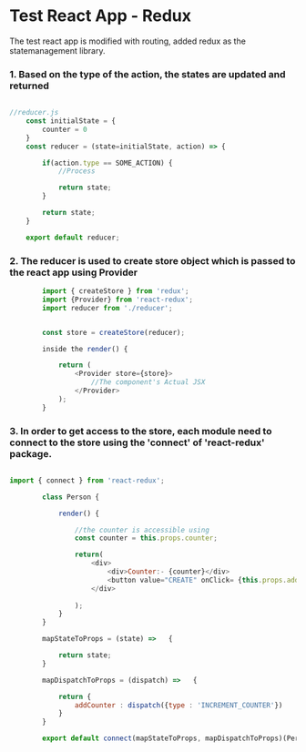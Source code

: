 # Test React App - Redux

The test react app is modified with routing, added redux as the statemanagement library.


### 1. Based on the type of the action, the states are updated and returned

```javascript

//reducer.js
	const initialState = {
		counter = 0
	}
	const reducer = (state=initialState, action) => {

		if(action.type == SOME_ACTION) {
			//Process

			return state;
		}

		return state;
	}

	export default reducer;

```

### 2. The reducer is used to create store object which is passed to the react app using Provider


```javascript
        import { createStore } from 'redux';
		import {Provider} from 'react-redux';
		import reducer from './reducer';


		const store = createStore(reducer);

		inside the render() {

			return (
				<Provider store={store}>
					//The component's Actual JSX
				</Provider>
			);
		}
```


### 3. In order to get access to the store, each module need to connect to the store using the 'connect' of 'react-redux' package.


``` javascript

import { connect } from 'react-redux';

		class Person {

			render() {

				//the counter is accessible using
				const counter = this.props.counter;

				return(
					<div>
						<div>Counter:- {counter}</div>
						<button value="CREATE" onClick= {this.props.addCounter}/>
					</div>
					
				);
			}
		}

		mapStateToProps = (state) =>   {

			return state;
		}

		mapDispatchToProps = (dispatch) =>   {

			return {
				addCounter : dispatch({type : 'INCREMENT_COUNTER'})
			}
		}

		export default connect(mapStateToProps, mapDispatchToProps)(Person);

```




